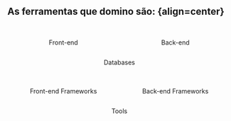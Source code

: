 ## As ferramentas que domino são: {align=center}
<br>
<div style="display: flex; flex-wrap: wrap; justify-content: space-around;">
    <div style="flex: 1; min-width: 200px; text-align: center;">
        <p>Front-end</p>
        <i class="devicon-html5-plain colored" style="font-size: 50px;"></i>
        <i class="devicon-css3-plain colored" style="font-size: 50px;"></i>
    </div>
    <div style="flex: 1; min-width: 200px; text-align: center;">
        <p>Back-end</p>
        <i class="devicon-php-plain colored" style="font-size: 50px;"></i>
        <i class="devicon-python-plain colored" style="font-size: 50px;"></i>
    </div>
    <div style="flex: 1; min-width: 200px; text-align: center;">
        <p>Databases</p>
        <i class="devicon-mysql-plain colored" style="font-size: 50px;"></i>
        <i class="devicon-mongodb-plain colored" style="font-size: 50px;"></i>
    </div>
</div>
<div style="display: flex; flex-wrap: wrap; justify-content: space-around; margin-top: 20px;">
    <div style="flex: 1; min-width: 200px; text-align: center;">
        <p>Front-end Frameworks</p>
        <i class="devicon-yaml-plain colored" style="font-size: 50px;"></i>
    </div>
    <div style="flex: 1; min-width: 200px; text-align: center;">
        <p>Back-end Frameworks</p>
        <i class="devicon-django-plain colored" style="font-size: 50px;"></i>
    </div>
    <div style="flex: 1; min-width: 200px; text-align: center;">
        <p>Tools</p>
        <i class="devicon-linux-plain colored" style="font-size: 50px;"></i>
        <i class="devicon-docker-plain colored" style="font-size: 50px;"></i>
    </div>
</div>